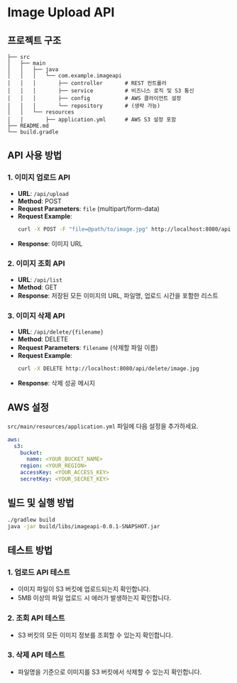 # Image Upload API

## 프로젝트 구조

```
├── src
│   ├── main
│   │   ├── java
│   │   │   └── com.example.imageapi
│   │   │       ├── controller       # REST 컨트롤러
│   │   │       ├── service          # 비즈니스 로직 및 S3 통신
│   │   │       ├── config           # AWS 클라이언트 설정
│   │   │       └── repository       # (생략 가능)
│   │   └── resources
│   │       ├── application.yml      # AWS S3 설정 포함
├── README.md
└── build.gradle
```

## API 사용 방법

### 1. 이미지 업로드 API

- **URL**: `/api/upload`
- **Method**: POST
- **Request Parameters**: `file` (multipart/form-data)
- **Request Example**:
  ```bash
  curl -X POST -F "file=@path/to/image.jpg" http://localhost:8080/api/upload
  ```
- **Response**: 이미지 URL

### 2. 이미지 조회 API

- **URL**: `/api/list`
- **Method**: GET
- **Response**: 저장된 모든 이미지의 URL, 파일명, 업로드 시간을 포함한 리스트

### 3. 이미지 삭제 API

- **URL**: `/api/delete/{filename}`
- **Method**: DELETE
- **Request Parameters**: `filename` (삭제할 파일 이름)
- **Request Example**:
  ```bash
  curl -X DELETE http://localhost:8080/api/delete/image.jpg
  ```
- **Response**: 삭제 성공 메시지

## AWS 설정

`src/main/resources/application.yml` 파일에 다음 설정을 추가하세요.

```yaml
aws:
  s3:
    bucket:
      name: <YOUR_BUCKET_NAME>
    region: <YOUR_REGION>
    accessKey: <YOUR_ACCESS_KEY>
    secretKey: <YOUR_SECRET_KEY>
```

## 빌드 및 실행 방법

```bash
./gradlew build
java -jar build/libs/imageapi-0.0.1-SNAPSHOT.jar
```

## 테스트 방법

### 1. 업로드 API 테스트
- 이미지 파일이 S3 버킷에 업로드되는지 확인합니다.
- 5MB 이상의 파일 업로드 시 에러가 발생하는지 확인합니다.

### 2. 조회 API 테스트
- S3 버킷의 모든 이미지 정보를 조회할 수 있는지 확인합니다.

### 3. 삭제 API 테스트
- 파일명을 기준으로 이미지를 S3 버킷에서 삭제할 수 있는지 확인합니다.
